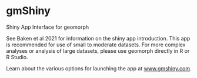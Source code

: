 # gmShiny

Shiny App Interface for geomorph

See Baken et al 2021 for information on the shiny app introduction. This app is recommended for use of small to moderate datasets. For more complex analyses or analysis of large datasets, please use geomorph directly in R or R Studio.

Learn about the various options for launching the app at www.gmshiny.com.



